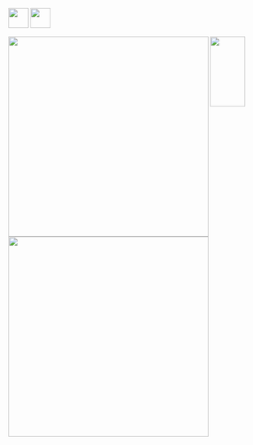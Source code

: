 <img src = "https://media4.giphy.com/media/KzJkzjggfGN5Py6nkT/giphy.gif" width = "40px" height = "40px">  <img src = "https://media4.giphy.com/media/IdyAQJVN2kVPNUrojM/giphy.gif" width = "40px" height = "40px">

<center>
      <div>
           <td><img width="400px" align="left" src="https://github-readme-stats.vercel.app/api?username=kovkir&theme=algolia&show_icons=true&hide_border=true&count_private=true&layout=compact" /> </td>
           <td><img width="400px" align="left" src="https://github-readme-stats.vercel.app/api/top-langs/?username=kovkir&theme=algolia&count_private=true&hide=html&layout=compact" /> </td>
      </div>
</center>

<img src = "https://media0.giphy.com/media/LkZn0zTpjnpGxEeDRU/giphy.gif" width = "70px" height = "140px">

<!--
**kovkir/kovkir** is a ✨ _special_ ✨ repository because its `README.md` (this file) appears on your GitHub profile.

Here are some ideas to get you started:

- 🔭 I’m currently working on ...
- 🌱 I’m currently learning ...
- 👯 I’m looking to collaborate on ...
- 🤔 I’m looking for help with ...
- 💬 Ask me about ...
- 📫 How to reach me: ...
- 😄 Pronouns: ...
- ⚡ Fun fact: ...
-->
